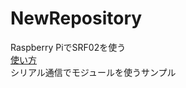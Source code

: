 # NewRepository
Raspberry PiでSRF02を使う  
[使い方](http://www.robot-electronics.co.uk/htm/srf02tech.htm "SRF02 Ultrasonic range finder 
")  
シリアル通信でモジュールを使うサンプル
